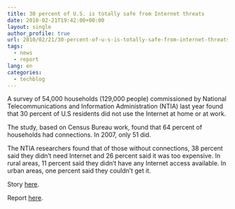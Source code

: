 ```yaml
---
title: 30 percent of U.S. is totally safe from Internet threats
date: 2010-02-21T19:42:00+00:00
layout: single
author_profile: true
url: 2010/02/21/30-percent-of-u-s-is-totally-safe-from-internet-threats/
tags:
  - news
  - report
lang: en
categories: 
  - techblog
---
```

A survey of 54,000 households (129,000 people) commissioned by National Telecommunications and Information Administration (NTIA) last year found that 30 percent of U.S residents did not use the Internet at home or at work.

The study, based on Census Bureau work, found that 64 percent of households had connections. In 2007, only 51 did.

The NTIA researchers found that of those without connections, 38 percent said they didn’t need Internet and 26 percent said it was too expensive. In rural areas, 11 percent said they didn’t have any Internet access available. In urban areas, one percent said they couldn’t get it.

Story [here](http://www.broadcastingcable.com/article/449308-NTIA_Almost_a_Third_of_U_S_Does_Not_Use_Internet.php).

Report [here](http://www.broadcastingcable.com/common/jumplink.php?target=http%3A%2F%2Fwww.ntia.doc.gov%2Freports%2F2010%2FNTIA_internet_use_report_Feb2010.pdf).
